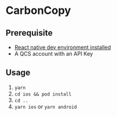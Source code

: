 # CarbonCopy

## Prerequisite
* [React native dev environment installed](https://reactnative.dev/docs/environment-setup)
* A QCS account with an API Key

## Usage
1. `yarn`
2. `cd ios && pod install`
3. `cd ..`
4. `yarn ios` or `yarn android`
